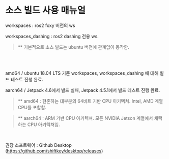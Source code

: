 소스 빌드 사용 매뉴얼
=================

workspaces : ros2 foxy 버전의 ws

workspaces_dashing : ros2 dashing 전용 ws.     

>   ** 기본적으로 소스 빌드는 ubuntu 버전에 관계없이 동작함.

<br/><br/>

amd64 / ubuntu 18.04 LTS 기준 workspaces, workspaces_dashing 에 대해 빌드 테스트 진행 완료.

aarch64 / Jetpack 4.6에서 빌드 실패, Jetpack 4.5.1에서 빌드 테스트 진행 완료.

>   ** amd64 : 현존하는 대부분의 64비트 기반 CPU 아키텍쳐. Intel, AMD 계열 CPU를 포함함.

>   ** aarch64 : ARM 기반 CPU 아키텍쳐. 모든 NVIDIA Jetson 계열에서 채택하는 CPU 아키텍쳐임.

<br/>

권장 소프트웨어 : Github Desktop (https://github.com/shiftkey/desktop/releases)

<br/>
